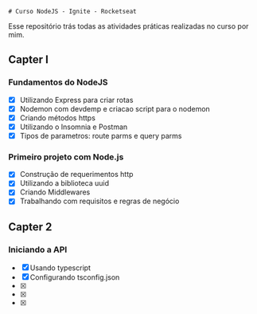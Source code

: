     # Curso NodeJS - Ignite - Rocketseat

Esse repositório trás todas as atividades práticas realizadas no curso por mim.

## Capter I

### Fundamentos do NodeJS
-  [x] Utilizando Express para criar rotas
-  [x] Nodemon com devdemp e criacao script para o nodemon
-  [x] Criando métodos https
-  [x] Utilizando o Insomnia e Postman
-  [x] Tipos de parametros: route parms e query parms

### Primeiro projeto com Node.js
-  [x] Construção de requerimentos http
-  [x] Utilizando a biblioteca uuid
-  [x] Criando Middlewares 
-  [x] Trabalhando com requisitos e regras de negócio

## Capter 2

### Iniciando a API
-  [x] Usando typescript
-  [x] Configurando tsconfig.json
-  [x] 
-  [x] 
-  [x] 